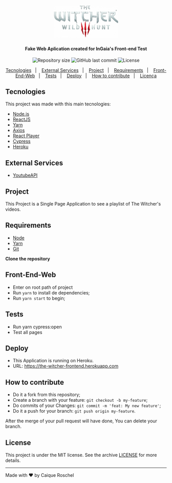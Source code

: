 <h1 align="center">
    <img alt="DevRadar" src="./src/assets/logo_dark.png" width="200px" />
</h1>

<h4 align="center">
  Fake Web Aplication created for InGaia's Front-end Test
</h4>
<div align="center">
  <img alt="Repository size" src="https://img.shields.io/github/repo-size/croschel/frontend-exam">

  <a>
    <img alt="GitHub last commit" src="https://img.shields.io/github/last-commit/croschel/frontend-exam">
  </a>

  <img alt="License" src="https://img.shields.io/badge/license-MIT-brightgreen">
</p>
</div>

<p align="center">
  <a href="#tecnologies">Tecnologies</a>&nbsp;&nbsp;&nbsp;|&nbsp;&nbsp;&nbsp;
  <a href="#external-services">External Services</a>&nbsp;&nbsp;&nbsp;|&nbsp;&nbsp;&nbsp;
  <a href="#project">Project</a>&nbsp;&nbsp;&nbsp;|&nbsp;&nbsp;&nbsp;
  <a href="#requirements">Requirements</a>&nbsp;&nbsp;&nbsp;|&nbsp;&nbsp;&nbsp;
  <a href="#front-end-web">Front-End-Web</a>&nbsp;&nbsp;&nbsp;|&nbsp;&nbsp;&nbsp;
  <a href="#tests">Tests</a>&nbsp;&nbsp;&nbsp;|&nbsp;&nbsp;&nbsp;
  <a href="#deploy">Deploy</a>&nbsp;&nbsp;&nbsp;|&nbsp;&nbsp;&nbsp;
  <a href="#how-to-contribute">How to contribute</a>&nbsp;&nbsp;&nbsp;|&nbsp;&nbsp;&nbsp;
  <a href="#license">Licença</a>
</p>

## Tecnologies

This project was made with this main tecnologies:

- [Node.js](https://nodejs.org/en/)
- [ReactJS](https://reactjs.org/)
- [Yarn](https://yarnpkg.com)
- [Axios](https://github.com/axios/axios)
- [React Player](https://www.npmjs.com/package/react-player)
- [Cypress](https://docs.cypress.io)
- [Heroku](https://www.heroku.com/)

## External Services

- [YoutubeAPI](https://developers.google.com/youtube/v3)

## Project

This Project is a Single Page Application to see a playlist of The Witcher's videos. 

## Requirements

- [Node](https://nodejs.org/pt-br/download/)
- [Yarn](https://yarnpkg.com/cli/install)
- [Git](https://git-scm.com)

**Clone the repository**

## Front-End-Web
- Enter on root path of project
- Run `yarn` to install de dependencies;
- Run `yarn start` to begin;

## Tests
- Run yarn cypress:open
- Test all pages

## Deploy
- This Application is running on Heroku.
- URL: https://the-witcher-frontend.herokuapp.com

## How to contribute

- Do it a fork from this repository;
- Create a branch with your feature: `git checkout -b my-feature`;
- Do commits of your Changes: `git commit -m 'feat: My new feature'`;
- Do it a push for your branch: `git push origin my-feature`.

After the merge of your pull request will have done, You can delete your branch.

## License

This project is under the MIT license. See the archive [LICENSE](LICENSE.md) for more details.

---

Made with ❤️ by Caique Roschel
